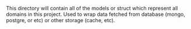 This directory will contain all of the models or struct which represent all domains in this project. Used to wrap data fetched from database (mongo, postgre, or etc) or other storage (cache, etc).